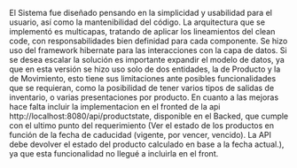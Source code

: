 El Sistema fue diseñado pensando en la simplicidad y usabilidad para el usuario, así como la mantenibilidad del código. 
La arquitectura que se implementó es multicapas, tratando de aplicar los lineamientos del clean code, con responsabilidades bien definidad para cada componente.
Se hizo uso del framework hibernate para las interacciones con la capa de datos.
Si se desea escalar la solución es importante expandir el modelo de datos, ya que en esta versión se hizo uso solo de dos entidades, la de Producto y la de Movimiento, esto tiene sus limitaciones ante posibles funcionalidades que se requieran, como la posibilidad de tener varios tipos de salidas de inventario, o varias presentaciones por producto.
En cuanto a las mejoras hace falta incluir la implementacion en el fronted de la api          http://localhost:8080/api/productstate, disponible en el Backed, que cumple con el ultimo punto del requerimiento (Ver el estado de los productos en función de la fecha de caducidad (vigente, por vencer, vencido). La API debe devolver el estado del producto calculado en base a la fecha actual.), ya que esta funcionalidad no llegué a incluirla en el front.
